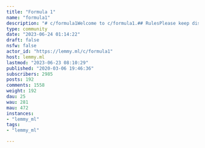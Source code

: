 ```yaml
---
title: "Formula 1" 
name: "formula1"
description: "# c/formula1Welcome to c/formula1.## RulesPlease keep discussions civil, respect other's opinions, and keep it friendly. Please read [our rules](https://lemmy.ml/post/1424021) before posting in our community. ## ResourcesThese sites are a good place to start finding out about Formula 1, aside from right here of course![Formula1.com](http://www.formula1.com) - the official Formula 1 website.  [Formula 1 Youtube](https://www.youtube.com/@Formula1) - the official F1 youtube channel.  [Liquipedia Overview](https://liquipedia.net/formula1/Main_Page) - what's happening now and next in a nice dashboard.  [F1Calendar.com](https://f1calendar.com/) - never miss a session again!## Sister Communities[!Motorsports](https://lemmy.ml/c/motorsport) - for the love of racing outside of Formula 1.  [!FormulaDank@Lemmy.world](https://lemmy.ml/c/formuladank@lemmy.world) - because you love memes."
type: community
date: "2023-06-24 01:14:22"
draft: false
nsfw: false
actor_id: "https://lemmy.ml/c/formula1"
host: lemmy.ml
lastmod: "2023-06-23 08:10:29"
published: "2020-03-06 19:46:36"
subscribers: 2985
posts: 192
comments: 1558
weight: 192
dau: 25
wau: 281
mau: 472
instances:
- "lemmy_ml"
tags: 
- "lemmy_ml"

---
```

